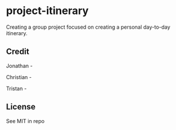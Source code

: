 # project-itinerary
Creating a group project focused on creating a personal day-to-day itinerary.

## Credit

Jonathan - 

Christian - 

Tristan - 

## License 

See MIT in repo

